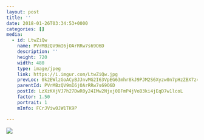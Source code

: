 ```yaml
---
layout: post
title: '' 
date: 2018-01-26T03:34:53+0000 
categories: [] 
media:
  - id: LtwZiQw
    name: PVrMBzQV9mI6jOArRRw7s69O6D
    description: ''   
    height: 720
    width: 480
    type: image/jpeg
    link: https://i.imgur.com/LtwZiQw.jpg
    prevLoc: 0k2EWlzGoACyBJJnvMG2I63VpEG63mhr8kJ9PJM2S6Xyzw0n7pHzZBX7z4z5cmL4qLOJJliqxL27vBpqiW5Oj9524PTkRkR02Y3RIE9lJJA3EEsr338g81XyhDPYLxRlMQf1Vgm12kqAFQrA3oR8KBT1NJQJrGrAcA1wp5xxOMhKl17LQ44xFL2gVKLgMyuMBWWBG2E6U98BAKG2pZc8lZ84Pz3GCmomxgVV8JHqz2WDmJJwCmNPoW4PR1fVPyPZ5okr
    parentId: PVrMBzQV9mI6jOArRRw7s69O6D
    postId: LzXzKXjVJ7h27DwR0y24IMw2Njxj0BFmP4jVoB3ki4jEqD7w1lcoL
    factor: 1.50
    portrait: 1
    mInfo: FCrJViw0JW1TK9P

---
```





[//]: #media:  
<a href="https://i.imgur.com/LtwZiQw.jpg"><img class="postImage" src="https://i.imgur.com/LtwZiQwh.jpg" />  
</a>   
